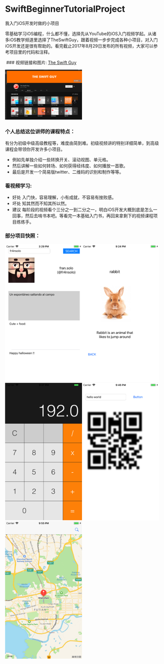 # SwiftBeginnerTutorialProject
我入门iOS开发时做的小项目

  零基础学习iOS编程，什么都不懂，选择先从YouTube的iOS入门视频学起。从诸多iOS教学频道里选择了TheSwiftGuy，跟着视频一步步完成各种小项目，对入门iOS开发还是很有帮助的。看完截止2017年8月29日发布的所有视频，大家可以参考项目里的代码和注释。
  
  ### 视频链接和图片:
  [The Swift Guy](https://www.youtube.com/channel/UC-d1NWv5IWtIkfH47ux4dWA/playlists)
  
  <img src="https://github.com/Johnnyhaha/SwiftBeginnerTutorialProject/raw/master/screenshots/屏幕快照%202017-10-30%20下午11.15.37.png" width = "50%" />
  
  ### 个人总结这位讲师的课程特点：
  有分为初级中级高级教程等，难度由简到难。初级视频讲的特别详细简单，到高级课程会带领你开发许多小项目。
  
  - 例如先单独介绍一些转换开关、滚动视图、单元格。
  - 然后讲解一些如何转场、如何获得经纬度、如何播放一首歌。
  - 最后是开发一个简易版twitter、二维码的识别和制作等等。
  
  ### 看视频学习:
  - 好处 入门快，容易理解，小有成就，不容易有挫败感。 
  - 坏处 知其然而不知其所以然。
  - 建议 每阶段的视频看个三分之一到二分之一，明白iOS开发大概到底是怎么一回事，然后去啃书本吧。等看完一本基础入门书，再回来拿剩下的视频课程项目练练手。
  
### 部分项目快照：
<img src="https://github.com/Johnnyhaha/SwiftBeginnerTutorialProject/blob/master/screenshots/Simulator%20Screen%20Shot%20-%20iPhone%206%20-%202017-10-30%20at%2015.29.42.png" width = "50%" /><img src="https://github.com/Johnnyhaha/SwiftBeginnerTutorialProject/blob/master/screenshots/Simulator%20Screen%20Shot%20-%20iPhone%206%20-%202017-10-30%20at%2021.24.23.png" width = "50%" />
<img src="https://github.com/Johnnyhaha/SwiftBeginnerTutorialProject/blob/master/screenshots/Simulator%20Screen%20Shot%20-%20iPhone%206%20-%202017-10-30%20at%2021.27.18.png" width = "50%" /><img src="https://github.com/Johnnyhaha/SwiftBeginnerTutorialProject/blob/master/screenshots/Simulator%20Screen%20Shot%20-%20iPhone%206%20-%202017-10-30%20at%2021.46.37.png" width = "50%" />
<img src="https://github.com/Johnnyhaha/SwiftBeginnerTutorialProject/blob/master/screenshots/Simulator%20Screen%20Shot%20-%20iPhone%206%20-%202017-10-30%20at%2021.55.25.png" width = "50%" />
